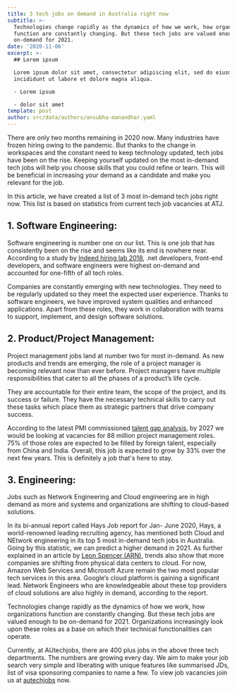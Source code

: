 ```yaml
---
title: 3 tech jobs on demand in Australia right now
subtitle: >-
  Technologies change rapidly as the dynamics of how we work, how organizations
  function are constantly changing. But these tech jobs are valued enough to be
  on-demand for 2021. 
date: '2020-11-06'
excerpt: >-
  ## Lorem ipsum

  Lorem ipsum dolor sit amet, consectetur adipiscing elit, sed do eiusmod tempor
  incididunt ut labore et dolore magna aliqua.

  - Lorem ipsum

  - dolor sit amet
template: post
author: src/data/authors/ansubha-manandhar.yaml
---
```



There are only two months remaining in 2020 now. Many industries have frozen hiring owing to the pandemic. But thanks to the change in workspaces and the constant need to keep technology updated, tech jobs have been on the rise. Keeping yourself updated on the most in-demand tech jobs will help you choose skills that you could refine or learn. This will be beneficial in increasing your demand as a candidate and make you relevant for the job.



In this article, we have created a list of 3 most in-demand tech jobs right now. This list is based on statistics from current tech job vacancies at ATJ.

## 1. Software Engineering: 

Software engineering is number one on our list. This is one job that has consistently been on the rise and seems like its end is nowhere near. According to a study by [Indeed hiring lab 2018](https://www.hiringlab.org/au/blog/2018/06/13/australia-tech-skills-changing/), .net developers, front-end developers, and software engineers were highest on-demand and accounted for one-fifth of all tech roles.  


Companies are constantly emerging with new technologies. They need to be regularly updated so they meet the expected user experience. Thanks to software engineers, we have improved system qualities and enhanced applications. Apart from these roles, they work in collaboration with teams to support, implement, and design software solutions.


## 2.   Product/Project Management: 

Project management jobs land at number two for most in-demand. As new products and trends are emerging, the role of a project manager is becoming relevant now than ever before. Project managers have multiple responsibilities that cater to all the phases of a product’s life cycle. 


They are accountable for their entire team, the scope of the project, and its success or failure. They have the necessary technical skills to carry out these tasks which place them as strategic partners that drive company success.

According to the latest PMI commissioned [talent gap analysis](https://www.pmi.org/learning/careers/job-growth), by 2027 we would be looking at vacancies for 88 million project management roles. 75% of those roles are expected to be filled by foreign talent, especially from China and India. Overall, this job is expected to grow by 33% over the next few years. This is definitely a job that's here to stay.


## 3. Engineering: 

Jobs such as Network Engineering and Cloud engineering are in high demand as more and systems and organizations are shifting to cloud-based solutions.

In its bi-annual report called Hays Job report for Jan- June 2020, Hays, a world-renowned leading recruiting agency, has mentioned both Cloud and NEtwork engineering in its top 5 most in-demand tech jobs in Australia. Going by this statistic, we can predict a higher demand in 2021. As further explained in an article by [Leon Spencer (ARN),](https://www.arnnet.com.au/article/670426/here-top-tech-jobs-australia-right-now/) trends also show that more companies are shifting from physical data centers to cloud. For now, Amazon Web Services and Microsoft Azure remain the two most popular tech services in this area. Google’s cloud platform is gaining a significant lead. Network Engineers who are knowledgeable about these top providers of cloud solutions are also highly in demand, according to the report.

Technologies change rapidly as the dynamics of how we work, how organizations function are constantly changing. But these tech jobs are valued enough to be on-demand for 2021. Organizations increasingly look upon these roles as a base on which their technical functionalities can operate.



Currently, at AUtechjobs, there are 400 plus jobs in the above three tech departments. The numbers are growing every day. We aim to make your job search very simple and liberating with unique features like summarised JDs, list of visa sponsoring companies to name a few. To view job vacancies join us at [autechjobs](https://autechjobs.ml/) now.

